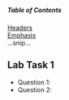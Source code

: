 ##### Table of Contents  
[Headers](#headers)  
[Emphasis](#emphasis)  
...snip...    
<a name="headers"/>
## Lab Task 1
* Question 1: 
* Question 2:
